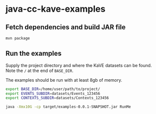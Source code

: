 # java-cc-kave-examples

## Fetch dependencies and build JAR file
```bash
mvn package
```
## Run the examples

Supply the project directory and where the KaVE datasets can be found. Note the ```/``` at the end of `BASE_DIR`.

The examples should be run with at least 8gb of memory.

```bash
export BASE_DIR=/home/user/path/to/project/
export EVENTS_SUBDIR=datasets/Events_123456
export CONTEXTS_SUBDIR=datasets/Contexts_123456

java -Xmx10G -cp target/examples-0.0.1-SNAPSHOT.jar RunMe 
```
